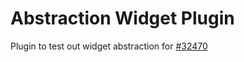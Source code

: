 Abstraction Widget Plugin
==============================

Plugin to test out widget abstraction for [#32470](https://core.trac.wordpress.org/ticket/32470)